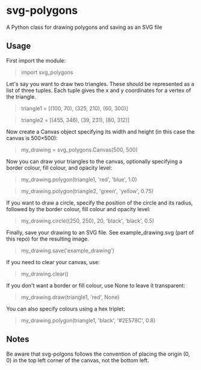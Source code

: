 svg-polygons
============

A Python class for drawing polygons and saving as an SVG file


Usage
-----

First import the module:

> import svg_polygons

Let's say you want to draw two triangles. These should be represented as a list of three tuples. Each tuple gives the x and y coordinates for a vertex of the triangle.

> triangle1 = [(100, 70), (325, 210), (60, 300)]

> triangle2 = [(455, 346), (39, 231), (80, 312)]

Now create a Canvas object specifying its width and height (in this case the canvas is 500×500):

> my_drawing = svg_polygons.Canvas(500, 500)

Now you can draw your triangles to the canvas, optionally specifying a border colour, fill colour, and opacity level:

> my_drawing.polygon(triangle1, 'red', 'blue', 1.0)

> my_drawing.polygon(triangle2, 'green', 'yellow', 0.75)

If you want to draw a circle, specify the position of the circle and its radius, followed by the border colour, fill colour and opacity level:

> my_drawing.circle((250, 250), 20, 'black', 'black', 0.5)

Finally, save your drawing to an SVG file. See example_drawing.svg (part of this repo) for the resulting image.

> my_drawing.save('example_drawing')

If you need to clear your canvas, use:

> my_drawing.clear()

If you don't want a border or fill colour, use None to leave it transparent:

> my_drawing.draw(triangle1, 'red', None)

You can also specify colours using a hex triplet:

> my_drawing.polygon(triangle1, 'black', '#2E578C', 0.8)


Notes
-----

Be aware that svg-polgons follows the convention of placing the origin (0, 0) in the top left corner of the canvas, not the bottom left.
